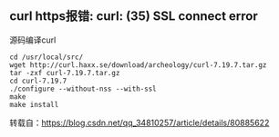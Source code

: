 ## curl https报错: curl: (35) SSL connect error

源码编译curl

```
cd /usr/local/src/
wget http://curl.haxx.se/download/archeology/curl-7.19.7.tar.gz
tar -zxf curl-7.19.7.tar.gz
cd curl-7.19.7
./configure --without-nss --with-ssl
make
make install
```

转载自：<https://blog.csdn.net/qq_34810257/article/details/80885622>